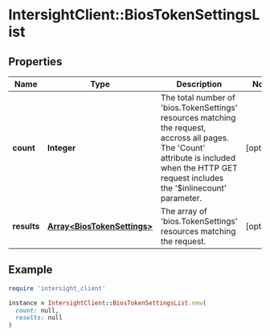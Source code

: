 # IntersightClient::BiosTokenSettingsList

## Properties

| Name | Type | Description | Notes |
| ---- | ---- | ----------- | ----- |
| **count** | **Integer** | The total number of &#39;bios.TokenSettings&#39; resources matching the request, accross all pages. The &#39;Count&#39; attribute is included when the HTTP GET request includes the &#39;$inlinecount&#39; parameter. | [optional] |
| **results** | [**Array&lt;BiosTokenSettings&gt;**](BiosTokenSettings.md) | The array of &#39;bios.TokenSettings&#39; resources matching the request. | [optional] |

## Example

```ruby
require 'intersight_client'

instance = IntersightClient::BiosTokenSettingsList.new(
  count: null,
  results: null
)
```

